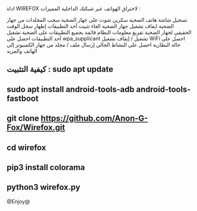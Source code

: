 اداة WIREFOX ﻻختراق الهواتف عبر شبكتك الداخلية
المميزات : 

تسجيل شاشة هاتف الضحية
سكرين شوت على جهاز الضحية
سحب المجلدات من جهاز الضحية
ايقاف تشغيل جهاز الضحية
الغاء تثبيت أحد التطبيقات
إظهار سجل الوقت الحقيقي لجهاز الضحية
تفريغ معلومات النظام
قائمة بجميع التطبيقات على الضحية
تشغيل أحد التطبيقات
احصل على wpa_supplicant
تشغيل / إيقاف تشغيل WiFi
احصل على حالة البطارية
احصل على النشاط الحالي
إرسال ملف / مجلد من جهاز الكمبيوتر إلى الهاتف 
والمزيد



كيفية التثبيت :
sudo apt update
----------------------------------------------------------------------------------------
sudo apt install android-tools-adb android-tools-fastboot
-----------------------------------------------------------------------------------------
git clone https://github.com/Anon-G-Fox/Wirefox.git
-----------------------------------------------------------------------------------------
cd wirefox
-----------------------------------------------------------------------------------------
pip3 install colorama
-----------------------------------------------------------------------------------------
python3 wirefox.py
-----------------------------------------------------------------------------------------
@Enjoy@
